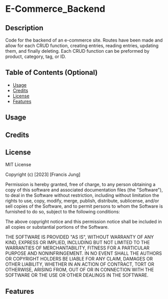 # E-Commerce_Backend

## Description

Code for the backend of an e-commerce site. Routes have been made and allow for each CRUD function, creating entries, reading entries, updating them, and finally deleting.
Each CRUD function can be preformed by product, category, tag, or ID.

## Table of Contents (Optional)

- [Usage](#usage)
- [Credits](#credits)
- [License](#license)
- [Features](#features)

## Usage



## Credits

## License

MIT License

Copyright (c) [2023] [Francis Jung]

Permission is hereby granted, free of charge, to any person obtaining a copy
of this software and associated documentation files (the "Software"), to deal
in the Software without restriction, including without limitation the rights
to use, copy, modify, merge, publish, distribute, sublicense, and/or sell
copies of the Software, and to permit persons to whom the Software is
furnished to do so, subject to the following conditions:

The above copyright notice and this permission notice shall be included in all
copies or substantial portions of the Software.

THE SOFTWARE IS PROVIDED "AS IS", WITHOUT WARRANTY OF ANY KIND, EXPRESS OR
IMPLIED, INCLUDING BUT NOT LIMITED TO THE WARRANTIES OF MERCHANTABILITY,
FITNESS FOR A PARTICULAR PURPOSE AND NONINFRINGEMENT. IN NO EVENT SHALL THE
AUTHORS OR COPYRIGHT HOLDERS BE LIABLE FOR ANY CLAIM, DAMAGES OR OTHER
LIABILITY, WHETHER IN AN ACTION OF CONTRACT, TORT OR OTHERWISE, ARISING FROM,
OUT OF OR IN CONNECTION WITH THE SOFTWARE OR THE USE OR OTHER DEALINGS IN THE
SOFTWARE.

## Features
